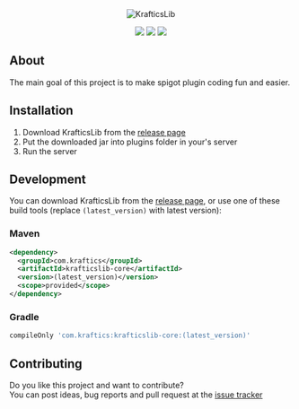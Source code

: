<div align="center">
<img src="https://i.imgur.com/aBDylq5.png" alt="KrafticsLib">

![](https://img.shields.io/badge/Spigot-1.16.5--R0.1--SNAPSHOT-orange?style=for-the-badge)
[![](https://img.shields.io/jenkins/build?jobUrl=http%3A%2F%2Fkraftics.com%3A8080%2Fjob%2FKrafticsLib%2F&style=for-the-badge)](http://kraftics.com:8080/blue/organizations/jenkins/KrafticsLib/activity)
[![](https://img.shields.io/github/v/release/KrafticsTeam/KrafticsLib?style=for-the-badge)](https://github.com/KrafticsTeam/KrafticsLib/releases/latest)
</div>

## About

The main goal of this project is to make spigot plugin coding fun and easier.

## Installation

1. Download KrafticsLib from the [release page](https://github.com/KrafticsTeam/KrafticsLib/releases)
2. Put the downloaded jar into plugins folder in your's server
3. Run the server

## Development

You can download KrafticsLib from the [release page](https://github.com/KrafticsTeam/KrafticsLib/releases),
or use one of these build tools (replace `(latest_version)` with latest version):

### Maven
```xml
<dependency>
  <groupId>com.kraftics</groupId>
  <artifactId>krafticslib-core</artifactId>
  <version>(latest_version)</version>
  <scope>provided</scope>
</dependency>
```

### Gradle
```gradle
compileOnly 'com.kraftics:krafticslib-core:(latest_version)'
```

## Contributing

Do you like this project and want to contribute?<br>
You can post ideas, bug reports and pull request at the [issue tracker](https://github.com/KrafticsTeam/KrafticsLib/issues)
